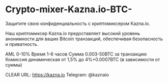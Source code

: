 # Crypto-mixer-Kazna.io-BTC-
Защитите свою конфиденциальность с криптомиксером Kazna.io.
 
Наш криптомиксер Kazna.io предоставляет высокий уровень анонимности для ваших Bitcoin транзакций, обеспечивая безопасность и приватность.
 
AML 0-10%
Время 1-6 часов
Сумма 0.003-50BTC за транзакцию
Комиссия динамическая от 1,5% до 4%+0.0007BTC (в зависимости от суммы)
 
CLEAR URL: https://kazna.io
Telegram: @kaznaio
